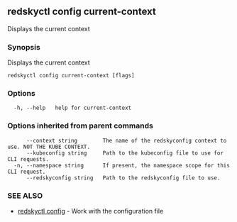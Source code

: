 ## redskyctl config current-context

Displays the current context

### Synopsis

Displays the current context

```
redskyctl config current-context [flags]
```

### Options

```
  -h, --help   help for current-context
```

### Options inherited from parent commands

```
      --context string        The name of the redskyconfig context to use. NOT THE KUBE CONTEXT.
      --kubeconfig string     Path to the kubeconfig file to use for CLI requests.
  -n, --namespace string      If present, the namespace scope for this CLI request.
      --redskyconfig string   Path to the redskyconfig file to use.
```

### SEE ALSO

* [redskyctl config](redskyctl_config.md)	 - Work with the configuration file

